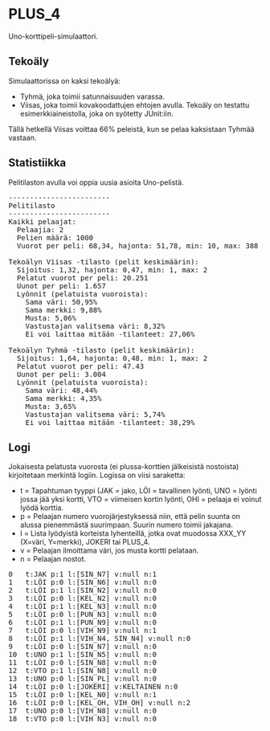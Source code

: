 # PLUS_4
Uno-korttipeli-simulaattori.

## Tekoäly

Simulaattorissa on kaksi tekoälyä:

- Tyhmä, joka toimii satunnaisuuden varassa.
- Viisas, joka toimii kovakoodattujen ehtojen avulla. Tekoäly on testattu esimerkkiaineistolla, joka on syötetty JUnit:iin.

Tällä hetkellä Viisas voittaa 66% peleistä, kun se pelaa kaksistaan Tyhmää vastaan.

## Statistiikka

Pelitilaston avulla voi oppia uusia asioita Uno-pelistä.

<pre>
------------------------
Pelitilasto             
------------------------
Kaikki pelaajat:
  Pelaajia: 2
  Pelien määrä: 1000
  Vuorot per peli: 68,34, hajonta: 51,78, min: 10, max: 388

Tekoälyn Viisas -tilasto (pelit keskimäärin):
  Sijoitus: 1,32, hajonta: 0,47, min: 1, max: 2
  Pelatut vuorot per peli: 20.251
  Uunot per peli: 1.657
  Lyönnit (pelatuista vuoroista): 
    Sama väri: 50,95%
    Sama merkki: 9,88%
    Musta: 5,06%
    Vastustajan valitsema väri: 8,32%
    Ei voi laittaa mitään -tilanteet: 27,06%

Tekoälyn Tyhmä -tilasto (pelit keskimäärin):
  Sijoitus: 1,64, hajonta: 0,48, min: 1, max: 2
  Pelatut vuorot per peli: 47.43
  Uunot per peli: 3.004
  Lyönnit (pelatuista vuoroista): 
    Sama väri: 48,44%
    Sama merkki: 4,35%
    Musta: 3,65%
    Vastustajan valitsema väri: 5,74%
    Ei voi laittaa mitään -tilanteet: 38,29%
</pre>

## Logi

Jokaisesta pelatusta vuorosta (ei plussa-korttien jälkeisistä nostoista) kirjoitetaan merkintä logiin. Logissa on viisi saraketta:

- t = Tapahtuman tyyppi (JAK = jako, LÖI = tavallinen lyönti, UNO = lyönti jossa jää yksi kortti, VTO = viimeisen kortin lyönti, OHI = pelaaja ei voinut lyödä korttia. 
- p = Pelaajan numero vuorojärjestyksessä niin, että pelin suunta on alussa pienemmästä suurimpaan. Suurin numero toimii jakajana.
- l = Lista lyödyistä korteista lyhenteillä, jotka ovat muodossa XXX_YY (X=väri, Y=merkki), JOKERI tai PLUS_4.
- v = Pelaajan ilmoittama väri, jos musta kortti pelataan.
- n = Pelaajan nostot.

<pre>
0	t:JAK p:1 l:[SIN_N7] v:null n:1
1	t:LÖI p:0 l:[SIN_N6] v:null n:0
2	t:LÖI p:1 l:[SIN_N2] v:null n:0
3	t:LÖI p:0 l:[KEL_N2] v:null n:0
4	t:LÖI p:1 l:[KEL_N3] v:null n:0
5	t:LÖI p:0 l:[PUN_N3] v:null n:0
6	t:LÖI p:1 l:[PUN_N9] v:null n:0
7	t:LÖI p:0 l:[VIH_N9] v:null n:1
8	t:LÖI p:1 l:[VIH_N4, SIN_N4] v:null n:0
9	t:LÖI p:0 l:[SIN_N7] v:null n:0
10	t:UNO p:1 l:[SIN_N5] v:null n:0
11	t:LÖI p:0 l:[SIN_N8] v:null n:0
12	t:VTO p:1 l:[SIN_N8] v:null n:0
13	t:UNO p:0 l:[SIN_PL] v:null n:0
14	t:LÖI p:0 l:[JOKERI] v:KELTAINEN n:0
15	t:LÖI p:0 l:[KEL_N0] v:null n:1
16	t:LÖI p:0 l:[KEL_OH, VIH_OH] v:null n:2
17	t:UNO p:0 l:[VIH_N8] v:null n:0
18	t:VTO p:0 l:[VIH_N3] v:null n:0
</pre> 
